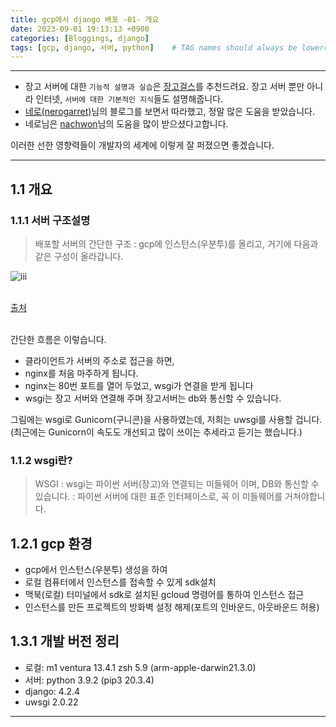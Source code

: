 ```yaml
---
title: gcp에서 django 배포 -01- 개요
date: 2023-09-01 19:13:13 +0900
categories: [Bloggings, django]
tags: [gcp, django, 서버, python]    # TAG names should always be lowercase
---
```



---
* 장고 서버에 대한 `기능적 설명과 실습`은 [장고걸스](https://tutorial.djangogirls.org/ko/)를 
추천드려요. 장고 서버 뿐만 아니라 인터넷, `서버에 대한 기본적인 지식`들도 설명해줍니다.
* [네로(nerogarret)](https://nerogarret.tistory.com/45)님의 블로그를 보면서 따라했고, 정말 많은 도움을 받았습니다.
* 네로님은 [nachwon](https://nachwon.github.io/django-deploy-1-aws/)님의 도움을 많이 받으셨다고합니다.
 
이러한 선한 영향력들이 개발자의 세계에 이렇게 잘 퍼졌으면 좋겠습니다.

---

## 1.1 개요

### 1.1.1 서버 구조설명

> 배포할 서버의 간단한 구조
: gcp에 인스턴스(우분투)를 올리고, 거기에 다음과 같은 구성이 올라갑니다.

<div>
<img src = 'https://img1.daumcdn.net/thumb/R1280x0/?scode=mtistory2&fname=https%3A%2F%2Fblog.kakaocdn.net%2Fdn%2FQ00Ay%2FbtqGuqjD4JU%2FkvM3Jgdu77dBHqi6sqkfh1%2Fimg.png' alt='iii'>
</div>
<br/>

[출처](https://jay-ji.tistory.com/66)

<br/>
간단한 흐름은 이렇습니다. 

* 클라이언트가 서버의 주소로 접근을 하면, 
* nginx를 처음 마주하게 됩니다.
* nginx는 80번 포트를 열어 두었고, wsgi가 연결을 받게 됩니다
* wsgi는 장고 서버와 연결해 주며 장고서버는 db와 통신할 수 있습니다.

그림에는 wsgi로 Gunicorn(구니콘)을 사용하였는데, 저희는 uwsgi를 사용할 겁니다.
<br/>
(최근에는 Gunicorn이 속도도 개선되고 많이 쓰이는 추세라고 듣기는 했습니다.)

### 1.1.2 wsgi란?

> WSGI
: wsgi는 파이썬 서버(장고)와 연결되는 미들웨어 이며, DB와 통신할 수 있습니다.
: 파이썬 서버에 대한 표준 인터페이스로, 꼭 이 미들웨어를 거쳐야합니다.

## 1.2.1 gcp 환경

* gcp에서 인스턴스(우분투) 생성을 하여
* 로컬 컴퓨터에서 인스턴스를 접속할 수 있게 sdk설치
* 맥북(로컬) 터미널에서 sdk로 설치된 gcloud 명령어를 통하여 인스턴스 접근
* 인스턴스를 만든 프로젝트의 방화벽 설정 해제(포트의 인바운드, 아웃바운드 허용)

## 1.3.1 개발 버전 정리

* 로컬: m1 ventura 13.4.1 zsh 5.9 (arm-apple-darwin21.3.0)
* 서버: python 3.9.2 (pip3 20.3.4)
* django: 4.2.4
* uwsgi 2.0.22

---
